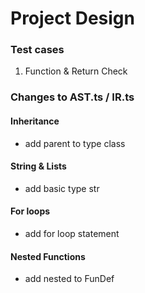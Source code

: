 # Project Design 

### Test cases

1. Function & Return Check



### Changes to AST.ts / IR.ts

#### Inheritance

- add parent to type class

#### String & Lists

- add basic type str

#### For loops

- add for loop statement

#### Nested Functions

- add nested to FunDef




